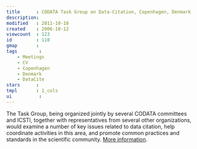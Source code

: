 ```yaml
---
title      : CODATA Task Group on Data-Citation, Copenhagen, Denmark
description: 
modified   : 2011-10-10
created    : 2006-10-12
viewcount  : 123
id         : 110
gmap       : 
tags        :
    - Meetings
    - CV
    - Copenhagen
    - Denmark
    - DataCite
stars      : 
tmpl       : 1_cols
ui			: 
---
```


The Task Group, being organized jointly by several CODATA committees and ICSTI, together with representatives from several other organizations, would examine a number of key issues related to data citation, help coordinate activities in this area, and promote common practices and standards in the scientific community. <a href="http://www.codata.org/taskgroups/TGdatacitation/index.html" title="_blank">More information</a>.
